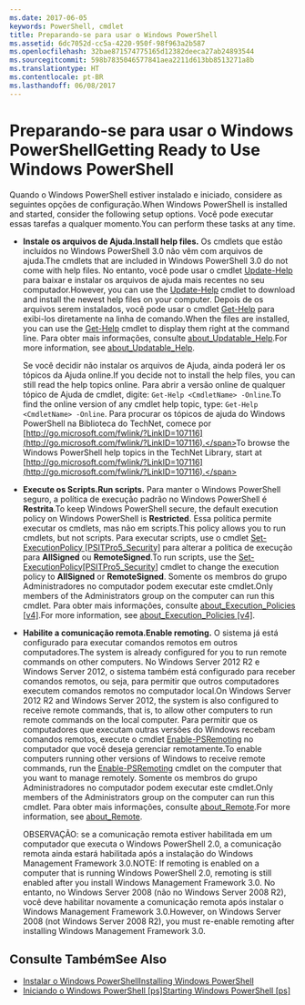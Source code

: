 ```yaml
---
ms.date: 2017-06-05
keywords: PowerShell, cmdlet
title: Preparando-se para usar o Windows PowerShell
ms.assetid: 6dc7052d-cc5a-4220-950f-98f963a2b587
ms.openlocfilehash: 32bae871574775165d12382deeca27ab24893544
ms.sourcegitcommit: 598b7835046577841aea2211d613bb8513271a8b
ms.translationtype: HT
ms.contentlocale: pt-BR
ms.lasthandoff: 06/08/2017
---
```

# <a name="getting-ready-to-use-windows-powershell"></a><span data-ttu-id="7f755-103">Preparando-se para usar o Windows PowerShell</span><span class="sxs-lookup"><span data-stu-id="7f755-103">Getting Ready to Use Windows PowerShell</span></span>
<span data-ttu-id="7f755-104">Quando o Windows PowerShell estiver instalado e iniciado, considere as seguintes opções de configuração.</span><span class="sxs-lookup"><span data-stu-id="7f755-104">When Windows PowerShell is installed and started, consider the following setup options.</span></span> <span data-ttu-id="7f755-105">Você pode executar essas tarefas a qualquer momento.</span><span class="sxs-lookup"><span data-stu-id="7f755-105">You can perform these tasks at any time.</span></span>

-   <span data-ttu-id="7f755-106">**Instale os arquivos de Ajuda.**</span><span class="sxs-lookup"><span data-stu-id="7f755-106">**Install help files.**</span></span> <span data-ttu-id="7f755-107">Os cmdlets que estão incluídos no Windows PowerShell 3.0 não vêm com arquivos de ajuda.</span><span class="sxs-lookup"><span data-stu-id="7f755-107">The cmdlets that are included in Windows PowerShell 3.0 do not come with help files.</span></span> <span data-ttu-id="7f755-108">No entanto, você pode usar o cmdlet [Update-Help](https://technet.microsoft.com/en-us/library/93e1d870-ace6-432b-8778-8920291d7545) para baixar e instalar os arquivos de ajuda mais recentes no seu computador.</span><span class="sxs-lookup"><span data-stu-id="7f755-108">However, you can use the [Update-Help](https://technet.microsoft.com/en-us/library/93e1d870-ace6-432b-8778-8920291d7545) cmdlet to download and install the newest help files on your computer.</span></span> <span data-ttu-id="7f755-109">Depois de os arquivos serem instalados, você pode usar o cmdlet [Get-Help](https://technet.microsoft.com/en-us/library/1f46eeb4-49d7-4bec-bb29-395d9b42f54a) para exibi-los diretamente na linha de comando.</span><span class="sxs-lookup"><span data-stu-id="7f755-109">When the files are installed, you can use the [Get-Help](https://technet.microsoft.com/en-us/library/1f46eeb4-49d7-4bec-bb29-395d9b42f54a) cmdlet to display them right at the command line.</span></span> <span data-ttu-id="7f755-110">Para obter mais informações, consulte [about_Updatable_Help](https://technet.microsoft.com/en-us/library/10bba75c-f4ac-4ca1-bbf3-8f34dd521ffe).</span><span class="sxs-lookup"><span data-stu-id="7f755-110">For more information, see [about_Updatable_Help](https://technet.microsoft.com/en-us/library/10bba75c-f4ac-4ca1-bbf3-8f34dd521ffe).</span></span>

    <span data-ttu-id="7f755-111">Se você decidir não instalar os arquivos de Ajuda, ainda poderá ler os tópicos da Ajuda online.</span><span class="sxs-lookup"><span data-stu-id="7f755-111">If you decide not to install the help files, you can still read the help topics online.</span></span> <span data-ttu-id="7f755-112">Para abrir a versão online de qualquer tópico de Ajuda de cmdlet, digite: `Get-Help <CmdletName> -Online`.</span><span class="sxs-lookup"><span data-stu-id="7f755-112">To find the online version of any cmdlet help topic, type: `Get-Help <CmdletName> -Online`.</span></span> <span data-ttu-id="7f755-113">Para procurar os tópicos de ajuda do Windows PowerShell na Biblioteca do TechNet, comece por [http://go.microsoft.com/fwlink/?LinkID=107116](http://go.microsoft.com/fwlink/?LinkID=107116).</span><span class="sxs-lookup"><span data-stu-id="7f755-113">To browse the Windows PowerShell help topics in the TechNet Library, start at [http://go.microsoft.com/fwlink/?LinkID=107116](http://go.microsoft.com/fwlink/?LinkID=107116).</span></span>

-   <span data-ttu-id="7f755-114">**Execute os Scripts.**</span><span class="sxs-lookup"><span data-stu-id="7f755-114">**Run scripts.**</span></span> <span data-ttu-id="7f755-115">Para manter o Windows PowerShell seguro, a política de execução padrão no Windows PowerShell é **Restrita**.</span><span class="sxs-lookup"><span data-stu-id="7f755-115">To keep Windows PowerShell secure, the default execution policy on Windows PowerShell is **Restricted**.</span></span> <span data-ttu-id="7f755-116">Essa política permite executar os cmdlets, mas não em scripts.</span><span class="sxs-lookup"><span data-stu-id="7f755-116">This policy allows you to run cmdlets, but not scripts.</span></span> <span data-ttu-id="7f755-117">Para executar scripts, use o cmdlet [Set-ExecutionPolicy [PSITPro5_Security]](https://technet.microsoft.com/en-us/library/5690a0e1-495b-4e63-8280-65ead7bf01ab) para alterar a política de execução para **AllSigned** ou **RemoteSigned**.</span><span class="sxs-lookup"><span data-stu-id="7f755-117">To run scripts, use the [Set-ExecutionPolicy[PSITPro5_Security]](https://technet.microsoft.com/en-us/library/5690a0e1-495b-4e63-8280-65ead7bf01ab) cmdlet to change the execution policy to **AllSigned** or **RemoteSigned**.</span></span> <span data-ttu-id="7f755-118">Somente os membros do grupo Administradores no computador podem executar este cmdlet.</span><span class="sxs-lookup"><span data-stu-id="7f755-118">Only members of the Administrators group on the computer can run this cmdlet.</span></span> <span data-ttu-id="7f755-119">Para obter mais informações, consulte [about_Execution_Policies [v4]](https://technet.microsoft.com/en-us/library/347708dc-1515-4d74-978b-8334603472e6).</span><span class="sxs-lookup"><span data-stu-id="7f755-119">For more information, see [about_Execution_Policies [v4]](https://technet.microsoft.com/en-us/library/347708dc-1515-4d74-978b-8334603472e6).</span></span>

-   <span data-ttu-id="7f755-120">**Habilite a comunicação remota.**</span><span class="sxs-lookup"><span data-stu-id="7f755-120">**Enable remoting.**</span></span> <span data-ttu-id="7f755-121">O sistema já está configurado para executar comandos remotos em outros computadores.</span><span class="sxs-lookup"><span data-stu-id="7f755-121">The system is already configured for you to run remote commands on other computers.</span></span> <span data-ttu-id="7f755-122">No Windows Server 2012 R2 e Windows Server 2012, o sistema também está configurado para receber comandos remotos, ou seja, para permitir que outros computadores executem comandos remotos no computador local.</span><span class="sxs-lookup"><span data-stu-id="7f755-122">On Windows Server 2012 R2 and Windows Server 2012, the system is also configured to receive remote commands, that is, to allow other computers to run remote commands on the local computer.</span></span> <span data-ttu-id="7f755-123">Para permitir que os computadores que executam outras versões do Windows recebam comandos remotos, execute o cmdlet [Enable-PSRemoting](https://technet.microsoft.com/en-us/library/19437c28-33b8-4ac1-9113-8439cc8beffb) no computador que você deseja gerenciar remotamente.</span><span class="sxs-lookup"><span data-stu-id="7f755-123">To enable computers running other versions of Windows to receive remote commands, run the [Enable-PSRemoting](https://technet.microsoft.com/en-us/library/19437c28-33b8-4ac1-9113-8439cc8beffb) cmdlet on the computer that you want to manage remotely.</span></span> <span data-ttu-id="7f755-124">Somente os membros do grupo Administradores no computador podem executar este cmdlet.</span><span class="sxs-lookup"><span data-stu-id="7f755-124">Only members of the Administrators group on the computer can run this cmdlet.</span></span> <span data-ttu-id="7f755-125">Para obter mais informações, consulte [about_Remote](https://technet.microsoft.com/en-us/library/9b4a5c87-9162-4adf-bdfe-fbc80b9b8970).</span><span class="sxs-lookup"><span data-stu-id="7f755-125">For more information, see [about_Remote](https://technet.microsoft.com/en-us/library/9b4a5c87-9162-4adf-bdfe-fbc80b9b8970).</span></span>

    <span data-ttu-id="7f755-126">OBSERVAÇÃO: se a comunicação remota estiver habilitada em um computador que executa o Windows PowerShell 2.0, a comunicação remota ainda estará habilitada após a instalação do Windows Management Framework 3.0.</span><span class="sxs-lookup"><span data-stu-id="7f755-126">NOTE: If remoting is enabled on a computer that is running Windows PowerShell 2.0, remoting is still enabled after you install Windows Management Framework 3.0.</span></span> <span data-ttu-id="7f755-127">No entanto, no Windows Server 2008 (não no Windows Server 2008 R2), você deve habilitar novamente a comunicação remota após instalar o Windows Management Framework 3.0.</span><span class="sxs-lookup"><span data-stu-id="7f755-127">However, on Windows Server 2008 (not Windows Server 2008 R2), you must re-enable remoting after installing Windows Management Framework 3.0.</span></span>

## <a name="see-also"></a><span data-ttu-id="7f755-128">Consulte Também</span><span class="sxs-lookup"><span data-stu-id="7f755-128">See Also</span></span>
- [<span data-ttu-id="7f755-129">Instalar o Windows PowerShell</span><span class="sxs-lookup"><span data-stu-id="7f755-129">Installing Windows PowerShell</span></span>](../setup/Installing-Windows-PowerShell.md)
- [<span data-ttu-id="7f755-130">Iniciando o Windows PowerShell [ps]</span><span class="sxs-lookup"><span data-stu-id="7f755-130">Starting Windows PowerShell [ps]</span></span>](https://technet.microsoft.com/en-us/library/8ec8c2d7-8e7c-4722-a3d2-498fe5739a8e)

